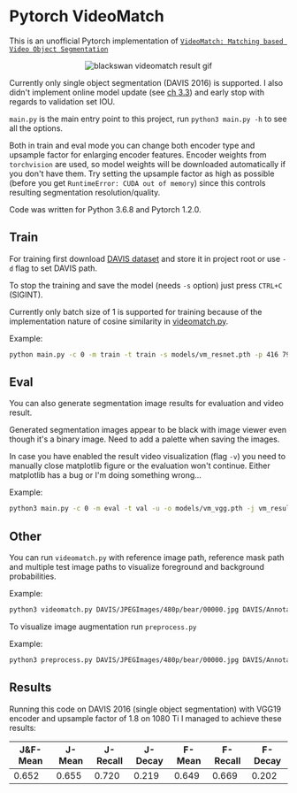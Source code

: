 # Pytorch VideoMatch

This is an unofficial Pytorch implementation of [`VideoMatch: Matching based Video Object Segmentation`](https://arxiv.org/pdf/1809.01123.pdf)

<p align="center">
  <img src="docs/blackswan.gif" alt="blackswan videomatch result gif" />
</p>

Currently only single object segmentation (DAVIS 2016) is supported. I also didn't implement online model update (see [ch 3.3](https://arxiv.org/pdf/1809.01123.pdf))
and early stop with regards to validation set IOU.

`main.py` is the main entry point to this project, run `python3 main.py -h` to see all the options.

Both in train and eval mode you can change both encoder type and upsample factor for enlarging encoder features. Encoder weights from `torchvision` are used, so model weights will be
downloaded automatically if you don't have them. Try setting the upsample factor as high as possible (before you get `RuntimeError: CUDA out of memory`) since
this controls resulting segmentation resolution/quality.

Code was written for Python 3.6.8 and Pytorch 1.2.0.

## Train
For training first download [DAVIS dataset](https://davischallenge.org/davis2016/code.html) and store it in project root or use `-d` flag to set DAVIS path.

To stop the training and save the model (needs `-s` option) just press `CTRL+C` (SIGINT).

Currently only batch size of 1 is supported for training because of the implementation nature of cosine similarity in [videomatch.py](videomatch.py).

Example:
```bash
python main.py -c 0 -m train -t train -s models/vm_resnet.pth -p 416 790 -l 1e-5 -x -en resnet
```
## Eval
You can also generate segmentation image results for evaluation and video result.

Generated segmentation images appear to be black with image viewer even though it's a binary image. 
Need to add a palette when saving the images.

In case you have enabled the result video visualization (flag `-v`) you need to manually close matplotlib figure or
the evaluation won't continue. Either matplotlib has a bug or I'm doing something wrong...

Example:
```bash
python3 main.py -c 0 -m eval -t val -u -o models/vm_vgg.pth -j vm_results -v
```

## Other
You can run `videomatch.py` with reference image path, reference mask path and multiple test image paths to visualize foreground and background probabilities.

Example:
```bash
python3 videomatch.py DAVIS/JPEGImages/480p/bear/00000.jpg DAVIS/Annotations/480p/bear/00000.png DAVIS/JPEGImages/480p/bear/00001.jpg
```

To visualize image augmentation run `preprocess.py`

Example:
```bash
python3 preprocess.py DAVIS/JPEGImages/480p/bear/00000.jpg DAVIS/Annotations/480p/bear/00000.png
```

## Results
Running this code on DAVIS 2016 (single object segmentation) with VGG19 encoder and upsample factor of 1.8 
on 1080 Ti I managed to achieve these results:

| J&F-Mean | J-Mean | J-Recall | J-Decay | F-Mean | F-Recall | F-Decay |
| ------------- | ------------- | ------------- | ------------- | ------------- | ------------- | ------------- |
| 0.652 | 0.655 | 0.720 | 0.219 | 0.649 | 0.669 | 0.202 |
